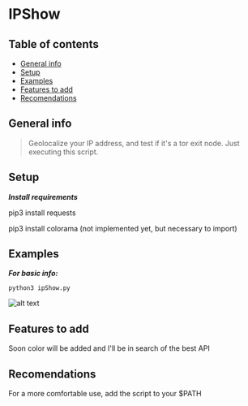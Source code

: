 # IPShow

## Table of contents
* [General info](#general-info)
* [Setup](#setup)
* [Examples](#Examples)
* [Features to add](#Features-to-add)
* [Recomendations](#Recomendations)



## General info
>Geolocalize your IP address, and test if it's a tor exit node. Just executing this script.


## Setup

***Install requirements***

pip3 install requests

pip3 install colorama (not implemented yet, but necessary to import)


## Examples

***For basic info:***

`python3 ipShow.py`

![alt text](https://i.imgur.com/BjyVWd9.png)

## Features to add

Soon color will be added and I'll be in search of the best API

## Recomendations

For a more comfortable use, add the script to your $PATH
